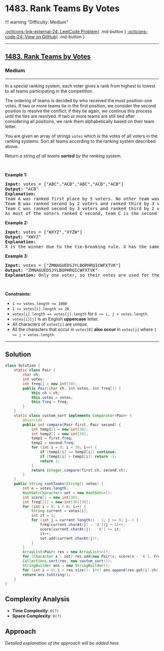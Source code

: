 # 1483. Rank Teams By Votes

!!! warning "Difficulty: Medium"

[:octicons-link-external-24: LeetCode Problem](https://leetcode.com/problems/rank-teams-by-votes/){ .md-button }
[:octicons-code-24: View on GitHub](https://github.com/RAJ8664/Leetcode/tree/master/1483-rank-teams-by-votes){ .md-button }

---

<h2><a href="https://leetcode.com/problems/rank-teams-by-votes">1483. Rank Teams by Votes</a></h2><h3>Medium</h3><hr><p>In a special ranking system, each voter gives a rank from highest to lowest to all teams participating in the competition.</p>

<p>The ordering of teams is decided by who received the most position-one votes. If two or more teams tie in the first position, we consider the second position to resolve the conflict, if they tie again, we continue this process until the ties are resolved. If two or more teams are still tied after considering all positions, we rank them alphabetically based on their team letter.</p>

<p>You are given an array of strings <code>votes</code> which is the votes of all voters in the ranking systems. Sort all teams according to the ranking system described above.</p>

<p>Return <em>a string of all teams <strong>sorted</strong> by the ranking system</em>.</p>

<p>&nbsp;</p>
<p><strong class="example">Example 1:</strong></p>

<pre>
<strong>Input:</strong> votes = [&quot;ABC&quot;,&quot;ACB&quot;,&quot;ABC&quot;,&quot;ACB&quot;,&quot;ACB&quot;]
<strong>Output:</strong> &quot;ACB&quot;
<strong>Explanation:</strong> 
Team A was ranked first place by 5 voters. No other team was voted as first place, so team A is the first team.
Team B was ranked second by 2 voters and ranked third by 3 voters.
Team C was ranked second by 3 voters and ranked third by 2 voters.
As most of the voters ranked C second, team C is the second team, and team B is the third.
</pre>

<p><strong class="example">Example 2:</strong></p>

<pre>
<strong>Input:</strong> votes = [&quot;WXYZ&quot;,&quot;XYZW&quot;]
<strong>Output:</strong> &quot;XWYZ&quot;
<strong>Explanation:</strong>
X is the winner due to the tie-breaking rule. X has the same votes as W for the first position, but X has one vote in the second position, while W does not have any votes in the second position. 
</pre>

<p><strong class="example">Example 3:</strong></p>

<pre>
<strong>Input:</strong> votes = [&quot;ZMNAGUEDSJYLBOPHRQICWFXTVK&quot;]
<strong>Output:</strong> &quot;ZMNAGUEDSJYLBOPHRQICWFXTVK&quot;
<strong>Explanation:</strong> Only one voter, so their votes are used for the ranking.
</pre>

<p>&nbsp;</p>
<p><strong>Constraints:</strong></p>

<ul>
	<li><code>1 &lt;= votes.length &lt;= 1000</code></li>
	<li><code>1 &lt;= votes[i].length &lt;= 26</code></li>
	<li><code>votes[i].length == votes[j].length</code> for <code>0 &lt;= i, j &lt; votes.length</code>.</li>
	<li><code>votes[i][j]</code> is an English <strong>uppercase</strong> letter.</li>
	<li>All characters of <code>votes[i]</code> are unique.</li>
	<li>All the characters that occur in <code>votes[0]</code> <strong>also occur</strong> in <code>votes[j]</code> where <code>1 &lt;= j &lt; votes.length</code>.</li>
</ul>


---

## Solution

```java
class Solution {
    static class Pair {
        char ch;
        int votes;
        int freq[] = new int[30];
        public Pair(char ch, int votes, int freq[]) {
            this.ch = ch;
            this.votes = votes;
            this.freq = freq;
        }
    }
    static class custom_sort implements Comparator<Pair> {
        @Override
        public int compare(Pair first, Pair second) {
            int temp1[] = new int[30];
            int temp2[] = new int[30];
            temp1 = first.freq;
            temp2 = second.freq;
            for (int i = 0; i < 30; i++) {
                if (temp1[i] == temp2[i]) continue;
                if (temp1[i] > temp2[i]) return -1;
                return 1;
            }
            return Integer.compare(first.ch, second.ch);
        }
    }
    public String rankTeams(String[] votes) {
        int n = votes.length;
        HashSet<Character> set = new HashSet<>();
        int score[] = new int[30];
        int freq[][] = new int[30][30];
        for (int i = 0; i < n; i++) {
            String current = votes[i];
            int it = 1;
            for (int j = current.length() - 1; j >= 0; j--) {
                freq[current.charAt(j) - 'A'][j + 1]++;
                score[current.charAt(j) - 'A'] += it;
                it++;
                set.add(current.charAt(j));
            }
        }
        ArrayList<Pair> res = new ArrayList<>();
        for (Character x : set) res.add(new Pair(x, score[x - 'A'], freq[x - 'A']));
        Collections.sort(res, new custom_sort());
        StringBuilder ans = new StringBuilder();
        for (int i = 0; i < res.size(); i++) ans.append(res.get(i).ch);
        return ans.toString();
    }
}
```

## Complexity Analysis

- **Time Complexity**: `O(?)`
- **Space Complexity**: `O(?)`

## Approach

*Detailed explanation of the approach will be added here*


